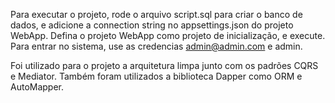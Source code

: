 
Para executar o projeto, rode o arquivo script.sql para criar o banco de dados, e adicione a connection string no appsettings.json do projeto WebApp.
Defina o projeto WebApp como projeto de inicialização, e execute. Para entrar no sistema, use as credencias admin@admin.com e admin. 


Foi utilizado para o projeto a arquitetura limpa junto com os padrões CQRS e Mediator.
Também foram utilizados a biblioteca Dapper como ORM e AutoMapper. 

